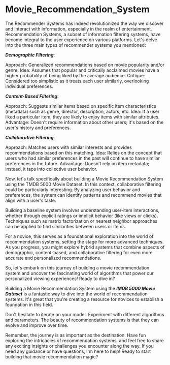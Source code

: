 # Movie_Recommendation_System

The Recommender Systems has indeed revolutionized the way we discover and interact with information, especially in the realm of entertainment. Recommendation Systems, a subset of information filtering systems, have become integral to the user experience on various platforms. Let's delve into the three main types of recommender systems you mentioned:

***Demographic Filtering***:

Approach: Generalized recommendations based on movie popularity and/or genre.
Idea: Assumes that popular and critically acclaimed movies have a higher probability of being liked by the average audience.
Critique: Considered too simplistic as it treats each user similarly, overlooking individual preferences.

***Content-Based Filtering***:

Approach: Suggests similar items based on specific item characteristics (metadata) such as genre, director, description, actors, etc.
Idea: If a user liked a particular item, they are likely to enjoy items with similar attributes.
Advantage: Doesn't require information about other users; it's based on the user's history and preferences.

***Collaborative Filtering***:

Approach: Matches users with similar interests and provides recommendations based on this matching.
Idea: Relies on the concept that users who had similar preferences in the past will continue to have similar preferences in the future.
Advantage: Doesn't rely on item metadata; instead, it taps into collective user behavior.

Now, let's talk specifically about building a Movie Recommendation System using the TMDB 5000 Movie Dataset. In this context, collaborative filtering could be particularly interesting. By analyzing user behavior and preferences, the system can identify patterns and recommend movies that align with a user's taste.

Building a baseline system involves understanding user-item interactions, whether through explicit ratings or implicit behavior (like views or clicks). Techniques such as matrix factorization or nearest neighbor approaches can be applied to find similarities between users or items.

For a novice, this serves as a foundational exploration into the world of recommendation systems, setting the stage for more advanced techniques. As you progress, you might explore hybrid systems that combine aspects of demographic, content-based, and collaborative filtering for even more accurate and personalized recommendations.

So, let's embark on this journey of building a movie recommendation system and uncover the fascinating world of algorithms that power our personalized viewing experiences! Ready to dive in?

Building a Movie Recommendation System using the ***IMDB 5000 Movie Dataset*** is a fantastic way to dive into the world of recommendation systems. It's great that you're creating a resource for novices to establish a foundation in this field.

Don't hesitate to iterate on your model. Experiment with different algorithms and parameters. The beauty of recommendation systems is that they can evolve and improve over time.

Remember, the journey is as important as the destination. Have fun exploring the intricacies of recommendation systems, and feel free to share any exciting insights or challenges you encounter along the way. If you need any guidance or have questions, I'm here to help! Ready to start building that movie recommendation magic?
